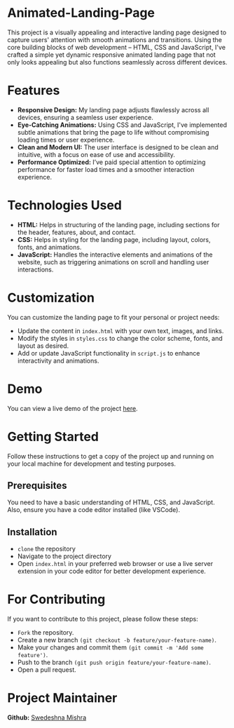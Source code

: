 # Animated-Landing-Page
This project is a visually appealing and interactive landing page designed to capture users' attention with smooth animations and transitions. Using the core building blocks of web development – HTML, CSS and JavaScript, I've crafted a simple yet dynamic responsive animated landing page that not only looks appealing but also functions seamlessly across different devices.

# Features
- **Responsive Design:** My landing page adjusts flawlessly across all devices, ensuring a seamless user experience.
- **Eye-Catching Animations:** Using CSS and JavaScript, I've implemented subtle animations that bring the page to life without compromising loading times or user experience.
- **Clean and Modern UI:** The user interface is designed to be clean and intuitive, with a focus on ease of use and accessibility.
- **Performance Optimized:** I’ve paid special attention to optimizing performance for faster load times and a smoother interaction experience.

# Technologies Used
- **HTML:** Helps in structuring of the landing page, including sections for the header, features, about, and contact.
- **CSS:** Helps in styling for the landing page, including layout, colors, fonts, and animations.
- **JavaScript:** Handles the interactive elements and animations of the website, such as triggering animations on scroll and handling user interactions.

# Customization
You can customize the landing page to fit your personal or project needs:
- Update the content in `index.html` with your own text, images, and links.
- Modify the styles in `styles.css` to change the color scheme, fonts, and layout as desired.
- Add or update JavaScript functionality in `script.js` to enhance interactivity and animations.

# Demo
You can view a live demo of the project [here]().

# Getting Started
Follow these instructions to get a copy of the project up and running on your local machine for development and testing purposes.

## Prerequisites
You need to have a basic understanding of HTML, CSS, and JavaScript. Also, ensure you have a code editor installed (like VSCode).

## Installation
- `clone` the repository<br/>
- Navigate to the project directory<br/>
- Open `index.html` in your preferred web browser or use a live server extension in your code editor for better development experience.

# For Contributing
If you want to contribute to this project, please follow these steps:
- `Fork` the repository.
- Create a new branch `(git checkout -b feature/your-feature-name)`.
- Make your changes and commit them `(git commit -m 'Add some feature')`.
- Push to the branch `(git push origin feature/your-feature-name)`.
- Open a pull request.

# Project Maintainer
**Github:** [Swedeshna Mishra](https://github.com/SwedeshnaMishra)
